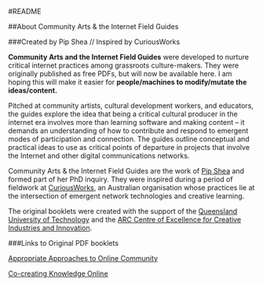 #README

##About Community Arts & the Internet Field Guides

###Created by Pip Shea // Inspired by CuriousWorks

**Community Arts and the Internet Field Guides** were developed to nurture critical internet practices among grassroots culture-makers. They were originally published as free PDFs, but will now be available here. I am hoping this will make it easier for **people/machines to modify/mutate the ideas/content.**

Pitched at community artists, cultural development workers, and educators, the guides explore the idea that being a critical cultural producer in the internet era involves more than learning software and making content – it demands an understanding of how to contribute and respond to emergent modes of participation and connection. The guides outline conceptual and practical ideas to use as critical points of departure in projects that involve the Internet and other digital communications networks.
Community Arts & the Internet Field Guides are the work of [Pip Shea](http://www.pipshea.com) and formed part of her PhD inquiry. They were inspired during a period of fieldwork at [CuriousWorks](http://www.curiousworks.com.au), an Australian organisation whose practices lie at the intersection of emergent network technologies and creative learning.
The original booklets were created with the support of the [Queensland University of Technology](http://www.qut.edu.au) and the [ARC Centre of Excellence for Creative Industries and Innovation](http://www.cci.edu.au).
###Links to Original PDF booklets
[Appropriate Approaches to Online Community](http://www.popomo.com/research/blog/?p=842)
[Co-creating Knowledge Online](http://www.popomo.com/research/blog/?p=937)